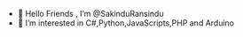 - 👋 Hello Friends , I’m @SakinduRansindu
- 👀 I’m interested in C#,Python,JavaScripts,PHP and Arduino

<!---
SakinduRansindu/SakinduRansindu is a ✨ special ✨ repository because its `README.md` (this file) appears on your GitHub profile.
You can click the Preview link to take a look at your changes.
--->
